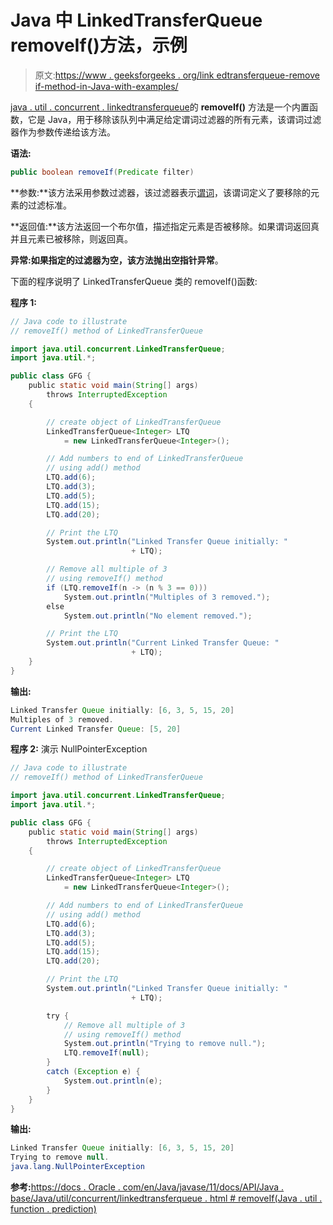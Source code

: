 # Java 中 LinkedTransferQueue removeIf()方法，示例

> 原文:[https://www . geeksforgeeks . org/link edtransferqueue-remove if-method-in-Java-with-examples/](https://www.geeksforgeeks.org/linkedtransferqueue-removeif-method-in-java-with-examples/)

[java . util . concurrent . linkedtransferqueue](https://www.geeksforgeeks.org/linkedtransferqueue-in-java-with-examples/)的 **removeIf()** 方法是一个内置函数，它是 Java，用于移除该队列中满足给定谓词过滤器的所有元素，该谓词过滤器作为参数传递给该方法。

**语法:**

```java
public boolean removeIf(Predicate filter)

```

**参数:**该方法采用参数过滤器，该过滤器表示[谓词](https://www.geeksforgeeks.org/java-8-predicate-with-examples/)，该谓词定义了要移除的元素的过滤标准。

**返回值:**该方法返回一个布尔值，描述指定元素是否被移除。如果谓词返回真并且元素已被移除，则返回真。

**异常:**如果指定的过滤器为空，该方法抛出**空指针异常**。

下面的程序说明了 LinkedTransferQueue 类的 removeIf()函数:

**程序 1:**

```java
// Java code to illustrate
// removeIf() method of LinkedTransferQueue

import java.util.concurrent.LinkedTransferQueue;
import java.util.*;

public class GFG {
    public static void main(String[] args)
        throws InterruptedException
    {

        // create object of LinkedTransferQueue
        LinkedTransferQueue<Integer> LTQ
            = new LinkedTransferQueue<Integer>();

        // Add numbers to end of LinkedTransferQueue
        // using add() method
        LTQ.add(6);
        LTQ.add(3);
        LTQ.add(5);
        LTQ.add(15);
        LTQ.add(20);

        // Print the LTQ
        System.out.println("Linked Transfer Queue initially: "
                           + LTQ);

        // Remove all multiple of 3
        // using removeIf() method
        if (LTQ.removeIf(n -> (n % 3 == 0)))
            System.out.println("Multiples of 3 removed.");
        else
            System.out.println("No element removed.");

        // Print the LTQ
        System.out.println("Current Linked Transfer Queue: "
                           + LTQ);
    }
}
```

**输出:**

```java
Linked Transfer Queue initially: [6, 3, 5, 15, 20]
Multiples of 3 removed.
Current Linked Transfer Queue: [5, 20]

```

**程序 2:** 演示 NullPointerException

```java
// Java code to illustrate
// removeIf() method of LinkedTransferQueue

import java.util.concurrent.LinkedTransferQueue;
import java.util.*;

public class GFG {
    public static void main(String[] args)
        throws InterruptedException
    {

        // create object of LinkedTransferQueue
        LinkedTransferQueue<Integer> LTQ
            = new LinkedTransferQueue<Integer>();

        // Add numbers to end of LinkedTransferQueue
        // using add() method
        LTQ.add(6);
        LTQ.add(3);
        LTQ.add(5);
        LTQ.add(15);
        LTQ.add(20);

        // Print the LTQ
        System.out.println("Linked Transfer Queue initially: "
                           + LTQ);

        try {
            // Remove all multiple of 3
            // using removeIf() method
            System.out.println("Trying to remove null.");
            LTQ.removeIf(null);
        }
        catch (Exception e) {
            System.out.println(e);
        }
    }
}
```

**输出:**

```java
Linked Transfer Queue initially: [6, 3, 5, 15, 20]
Trying to remove null.
java.lang.NullPointerException

```

**参考:**[https://docs . Oracle . com/en/Java/javase/11/docs/API/Java . base/Java/util/concurrent/linkedtransferqueue . html # removeIf(Java . util . function . prediction)](https://docs.oracle.com/en/java/javase/11/docs/api/java.base/java/util/concurrent/LinkedTransferQueue.html#removeIf(java.util.function.Predicate))